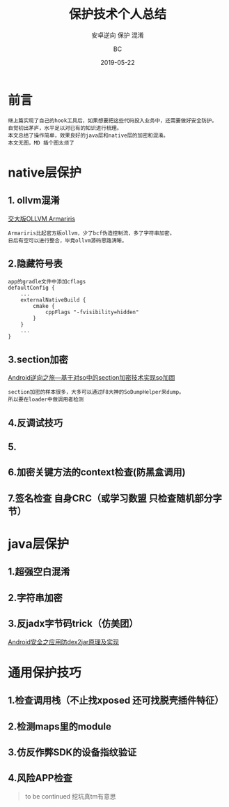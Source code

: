 ﻿---
layout:     post                    # 使用的布局（不需要改）
title:      保护技术个人总结            # 标题 
subtitle:   安卓逆向 保护 混淆      #副标题
date:       2019-05-22              # 时间
author:     BC                      # 作者
header-img: img/post-bg-fake.png    #这篇文章标题背景图片
catalog: true                       # 是否归档
tags:                               #标签
    - 安卓逆向
---

# 前言
    继上篇实现了自己的hook工具后，如果想要把这些代码投入业务中，还需要做好安全防护。
    自觉初出茅庐，水平足以对已有的知识进行梳理。
    本文总结了操作简单，效果良好的java层和native层的加密和混淆。
    本文无图，MD 插个图太烦了
    
# native层保护
## 1. ollvm混淆
[交大版OLLVM Armariris ](https://goldsnow.github.io/2017/08/07/android-ollvm/)  

    Armariris比起官方版ollvm，少了bcf伪造控制流，多了字符串加密。
    日后有空可以进行整合，毕竟ollvm源码思路清晰。
## 2.隐藏符号表
    app的gradle文件中添加cflags
    defaultConfig {
        ...
        externalNativeBuild {
            cmake {
                cppFlags "-fvisibility=hidden"
            }
        }
        ...
    }
## 3.section加密
[Android逆向之旅—基于对so中的section加密技术实现so加固](http://www.520monkey.com/archives/563)  

    section加密的样本很多，大多可以通过F8大神的SoDumpHelper来dump。
    所以要在loader中做调用者检测
## 4.反调试技巧
## 5.
## 6.加密关键方法的context检查(防黑盒调用)
## 7.签名检查 自身CRC（或学习数盟 只检查随机部分字节）

# java层保护
## 1.超强空白混淆
## 2.字符串加密
## 3.反jadx字节码trick（仿美团）

[Android安全之应用防dex2jar原理及实现](http://ivonhoe.github.io/2017/02/09/%E7%BE%8E%E5%9B%A2%E5%A6%82%E4%BD%95%E9%98%B2dex2jar/)

# 通用保护技巧
## 1.检查调用栈（不止找xposed 还可找脱壳插件特征）
## 2.检测maps里的module
## 3.仿反作弊SDK的设备指纹验证
## 4.风险APP检查

> to be continued 挖坑真tm有意思
